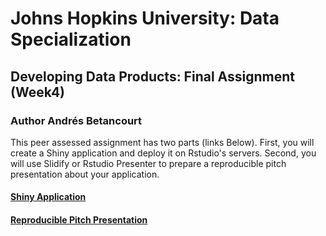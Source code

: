 # Johns Hopkins University: Data Specialization
## Developing Data Products: Final Assignment (Week4)
### Author Andrés Betancourt

This peer assessed assignment has two parts (links Below). First, you will create a Shiny application and deploy it on Rstudio's servers. Second, you will use Slidify or Rstudio Presenter to prepare a reproducible pitch presentation about your application.

#### [Shiny Application](https://andresbmendoza.shinyapps.io/FinalAssignmentDevelopingDataProduct_Week4/)

#### [Reproducible Pitch Presentation](http://rpubs.com/andresbmendoza/792022)






